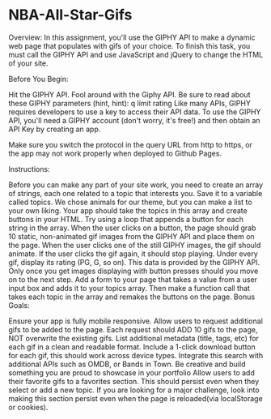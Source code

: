 # NBA-All-Star-Gifs

Overview: In this assignment, you'll use the GIPHY API to make a dynamic web page that populates with gifs of your choice. To finish this task, you must call the GIPHY API and use JavaScript and jQuery to change the HTML of your site.

Before You Begin:

Hit the GIPHY API. Fool around with the Giphy API. Be sure to read about these GIPHY parameters (hint, hint): q limit rating Like many APIs, GIPHY requires developers to use a key to access their API data. To use the GIPHY API, you'll need a GIPHY account (don't worry, it's free!) and then obtain an API Key by creating an app.

Make sure you switch the protocol in the query URL from http to https, or the app may not work properly when deployed to Github Pages.

Instructions:

Before you can make any part of your site work, you need to create an array of strings, each one related to a topic that interests you. Save it to a variable called topics. We chose animals for our theme, but you can make a list to your own liking. Your app should take the topics in this array and create buttons in your HTML. Try using a loop that appends a button for each string in the array. When the user clicks on a button, the page should grab 10 static, non-animated gif images from the GIPHY API and place them on the page. When the user clicks one of the still GIPHY images, the gif should animate. If the user clicks the gif again, it should stop playing. Under every gif, display its rating (PG, G, so on). This data is provided by the GIPHY API. Only once you get images displaying with button presses should you move on to the next step. Add a form to your page that takes a value from a user input box and adds it to your topics array. Then make a function call that takes each topic in the array and remakes the buttons on the page. Bonus Goals:

Ensure your app is fully mobile responsive. Allow users to request additional gifs to be added to the page. Each request should ADD 10 gifs to the page, NOT overwrite the existing gifs. List additional metadata (title, tags, etc) for each gif in a clean and readable format. Include a 1-click download button for each gif, this should work across device types. Integrate this search with additional APIs such as OMDB, or Bands in Town. Be creative and build something you are proud to showcase in your portfolio Allow users to add their favorite gifs to a favorites section. This should persist even when they select or add a new topic. If you are looking for a major challenge, look into making this section persist even when the page is reloaded(via localStorage or cookies).
